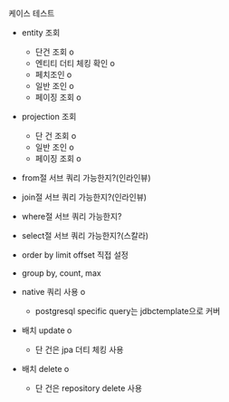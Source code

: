 
케이스 테스트

- entity 조회
	- 단건 조회 o
	- 엔티티 더티 체킹 확인 o
	- 페치조인 o 
	- 일반 조인 o
	- 페이징 조회 o

- projection 조회
	- 단 건 조회 o
	- 일반 조인 o
	- 페이징 조회 o

- from절 서브 쿼리 가능한지?(인라인뷰)
- join절 서브 쿼리 가능한지?(인라인뷰)
- where절 서브 쿼리 가능한지?
- select절 서브 쿼리 가능한지?(스칼라)
- order by limit offset 직접 설정
- group by, count, max

- native 쿼리 사용 o
	- postgresql specific query는 jdbctemplate으로 커버
- 배치 update o
	- 단 건은 jpa 더티 체킹 사용
- 배치 delete o
	- 단 건은 repository delete 사용